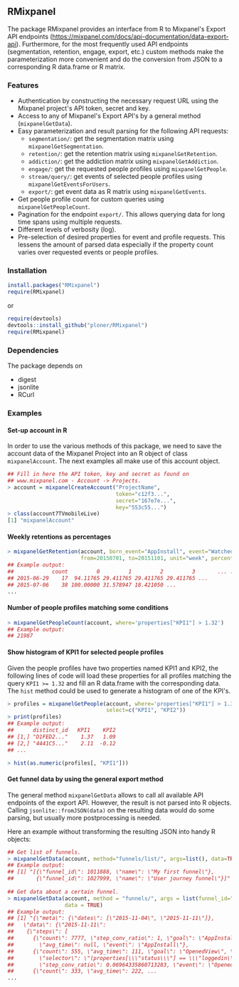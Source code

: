 ## RMixpanel


The package RMixpanel provides an interface from R to Mixpanel's Export API endpoints 
(https://mixpanel.com/docs/api-documentation/data-export-api). 
Furthermore, for the most frequently used API endpoints (segmentation, retention, engage, export, etc.) custom methods 
make the parameterization more convenient and do the conversion from JSON to a corresponding R data.frame or R matrix.

### Features

- Authentication by constructing the necessary request URL using the Mixpanel project's API token, secret and key.
- Access to any of Mixpanel's Export API's by a general method (`mixpanelGetData`).
- Easy parameterization and result parsing for the following API requests:
  - `segmentation/`: get the segmentation matrix using `mixpanelGetSegmentation`. 
  - `retention/`: get the retention matrix using `mixpanelGetRetention`.
  - `addiction/`: get the addiction matrix using `mixpanelGetAddiction`.
  - `engage/`: get the requested people profiles using `mixpanelGetPeople`.
  - `stream/query/`: get events of selected people profiles using `mixpanelGetEventsForUsers`.
  - `export/`: get event data as R matrix using `mixpanelGetEvents`.
- Get people profile count for custom queries using `mixpanelGetPeopleCount`. 
- Pagination for the endpoint `export/`. This allows querying data for long time spans using multiple requests.  
- Different levels of verbosity (log).
- Pre-selection of desired properties for event and profile requests. This lessens the amount of parsed data especially 
if the property count varies over requested events or people profiles. 

### Installation

``` r
install.packages("RMixpanel")
require(RMixpanel)
```

or

``` r
require(devtools)
devtools::install_github("ploner/RMixpanel")
require(RMixpanel)
```

### Dependencies

The package depends on
- digest
- jsonlite
- RCurl

### Examples

#### Set-up account in R

In order to use the various methods of this package, we need to save the account data of the Mixpanel Project into an R object of class `mixpanelAccount`. The next examples all make use of this account object. 

``` r
## Fill in here the API token, key and secret as found on 
## www.mixpanel.com - Account -> Projects. 
> account = mixpanelCreateAccount("ProjectName",
                                  token="c12f3...",
                                  secret="167e7e...", 
                                  key="553c55...")
> class(account7TVmobileLive)
[1] "mixpanelAccount"
```

#### Weekly retentions as percentages

``` r
> mixpanelGetRetention(account, born_event="AppInstall", event="WatchedItem", 
                       from=20150701, to=20151101, unit="week", percentages=TRUE)
## Example output:
##            count         0         1         2         3       ... ...
## 2015-06-29    17  94.11765 29.411765 29.411765 29.411765 ...
## 2015-07-06    38 100.00000 31.578947 18.421050 ...       
...
```

#### Number of people profiles matching some conditions

``` r
> mixpanelGetPeopleCount(account, where='properties["KPI1"] > 1.32')
## Example output:
## 21987   
```

#### Show histogram of KPI1 for selected people profiles 

Given the people profiles have two properties named KPI1 and KPI2, the following lines of code will load these properties for all profiles matching the query `KPI1 >= 1.32` and fill an R data.frame with the corresponding data. The `hist` method could be used to generate a histogram of one of the KPI's.

``` r
> profiles = mixpanelGetPeople(account, where='properties["KPI1"] > 1.32', 
                               select=c("KPI1", "KPI2"))
> print(profiles)
## Example output:
##      distinct_id   KPI1    KPI2  
## [1,] "D1FED2..."    1.37   1.09 
## [2,] "4441C5..."    2.11  -0.12
## ...

> hist(as.numeric(profiles[, "KPI1"]))
```

#### Get funnel data by using the general export method

The general method `mixpanelGetData` allows to call all available API endpoints of the export API. However, the result is not parsed into R objects. Calling `jsonlite::fromJSON(data)` on the resulting data would do some parsing, but usually more 
postprocessing is needed. 

Here an example without transforming the resulting JSON into handy R objects:

``` r
## Get list of funnels.
> mixpanelGetData(account, method="funnels/list/", args=list(), data=TRUE)
## Example output:
## [1] "[{\"funnel_id\": 1011888, \"name\": \"My first funnel\"}, 
##       {\"funnel_id\": 1027999, \"name\": \"User journey funnel\"}]"
      
## Get data about a certain funnel.
> mixpanelGetData(account, method = "funnels/", args = list(funnel_id="1027999", unit="week"), 
                  data = TRUE)
## Example output:
## [1] "{\"meta\": {\"dates\": [\"2015-11-04\", \"2015-11-11\"]}, 
##   \"data\": {\"2015-11-11\": 
##    {\"steps\": [
##      {\"count\": 7777, \"step_conv_ratio\": 1, \"goal\": \"AppInstall\", \"overall_conv_ratio\":1, 
##        \"avg_time\": null, \"event\": \"AppInstall\"}, 
##      {\"count\": 555, \"avg_time\": 111, \"goal\": \"OpenedView\", \"overall_conv_ratio\": 0.77, 
##        \"selector\": \"(properties[\\\"status\\\"] == \\\"loggedin\\)\", 
##        \"step_conv_ratio\": 0.06964335860713283, \"event\": \"OpenedView\"}, 
##      {\"count\": 333, \"avg_time\": 222, ...
...
```

